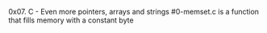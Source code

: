 0x07. C - Even more pointers, arrays and strings
#0-memset.c is a function that fills memory with a constant byte
